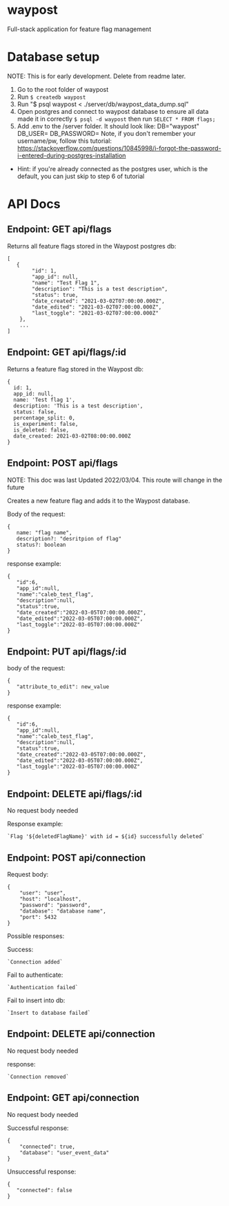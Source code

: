 # waypost

Full-stack application for feature flag management

# Database setup

NOTE: This is for early development. Delete from readme later.

1. Go to the root folder of waypost
2. Run `$ createdb waypost`
3. Run "$ psql waypost < ./server/db/waypost_data_dump.sql"
4. Open postgres and connect to waypost database to ensure all data made it in correctly
   `$ psql -d waypost` then run `SELECT * FROM flags;`
5. Add .env to the /server folder. It should look like:
   DB="waypost"
   DB_USER=<your username>
   DB_PASSWORD=<Your password>
   Note, if you don't remember your username/pw, follow this tutorial: https://stackoverflow.com/questions/10845998/i-forgot-the-password-i-entered-during-postgres-installation

- Hint: if you're already connected as the postgres user, which is the default, you can just skip to step 6 of tutorial

# API Docs

## Endpoint: GET api/flags

Returns all feature flags stored in the Waypost postgres db:

```
[
   {
        "id": 1,
        "app_id": null,
        "name": "Test Flag 1",
        "description": "This is a test description",
        "status": true,
        "date_created": "2021-03-02T07:00:00.000Z",
        "date_edited": "2021-03-02T07:00:00.000Z",
        "last_toggle": "2021-03-02T07:00:00.000Z"
    },
    ...
]
```

## Endpoint: GET api/flags/:id

Returns a feature flag stored in the Waypost db:

```
{
  id: 1,
  app_id: null,
  name: 'Test flag 1',
  description: 'This is a test description',
  status: false,
  percentage_split: 0,
  is_experiment: false,
  is_deleted: false,
  date_created: 2021-03-02T08:00:00.000Z
}
```

## Endpoint: POST api/flags

NOTE: This doc was last Updated 2022/03/04. This route will change in the future

Creates a new feature flag and adds it to the Waypost database.

Body of the request:

```
{
   name: "flag name",
   description?: "desritpion of flag"
   status?: boolean
}
```

response example:

```
{
   "id":6,
   "app_id":null,
   "name":"caleb_test_flag",
   "description":null,
   "status":true,
   "date_created":"2022-03-05T07:00:00.000Z",
   "date_edited":"2022-03-05T07:00:00.000Z",
   "last_toggle":"2022-03-05T07:00:00.000Z"
}
```

## Endpoint: PUT api/flags/:id

body of the request:

```
{
   "attribute_to_edit": new_value
}
```

response example:

```
{
   "id":6,
   "app_id":null,
   "name":"caleb_test_flag",
   "description":null,
   "status":true,
   "date_created":"2022-03-05T07:00:00.000Z",
   "date_edited":"2022-03-05T07:00:00.000Z",
   "last_toggle":"2022-03-05T07:00:00.000Z"
}
```

## Endpoint: DELETE api/flags/:id

No request body needed

Response example:

```
`Flag '${deletedFlagName}' with id = ${id} successfully deleted`
```

## Endpoint: POST api/connection

Request body:

```
{
    "user": "user",
    "host": "localhost",
    "password": "password",
    "database": "database name",
    "port": 5432
}
```

Possible responses:

Success:

```
`Connection added`
```

Fail to authenticate:

```
`Authentication failed`
```

Fail to insert into db:

```
`Insert to database failed`
```

## Endpoint: DELETE api/connection

No request body needed

response:

```
`Connection removed`
```

## Endpoint: GET api/connection

No request body needed

Successful response:

```
{
    "connected": true,
    "database": "user_event_data"
}
```

Unsuccessful response:

```
{
   "connected": false
}
```
